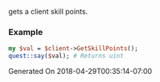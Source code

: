 gets a client skill points.
### Example

```perl
my $val = $client->GetSkillPoints();
quest::say($val); # Returns uint
```


Generated On 2018-04-29T00:35:14-07:00